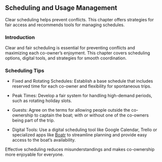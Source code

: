 ## **Scheduling and Usage Management**

Clear scheduling helps prevent conflicts. This chapter offers strategies for fair access and recommends tools for managing schedules.

### **Introduction**

Clear and fair scheduling is essential for preventing conflicts and maximizing each co-owner’s enjoyment. This chapter covers scheduling options, digital tools, and strategies for smooth coordination.

### **Scheduling Tips**

- Fixed and Rotating Schedules: Establish a base schedule that includes reserved time for each co-owner and flexibility for spontaneous trips.

- Peak Times: Develop a fair system for handling high-demand periods, such as rotating holiday slots.

- Guests: Agree on the terms for allowing people outside the co-ownership to captain the boat; with or without one of the co-owners being part of the trip.

- Digital Tools: Use a digital scheduling tool like Google Calendar, Trello or specialized apps like [Boatr](https://www.getboatr.com/download) to streamline planning and provide easy access to the boat’s availability.

Effective scheduling reduces misunderstandings and makes co-ownership more enjoyable for everyone.
